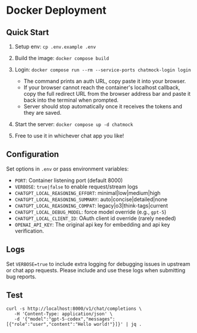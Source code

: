 # Docker Deployment

## Quick Start
1) Setup env:
   `cp .env.example .env`

2) Build the image:
   `docker compose build`

3) Login:
   `docker compose run --rm --service-ports chatmock-login login`
   - The command prints an auth URL, copy paste it into your browser.
   - If your browser cannot reach the container's localhost callback, copy the full redirect URL from the browser address bar and paste it back into the terminal when prompted.
   - Server should stop automatically once it receives the tokens and they are saved.

4) Start the server:
   `docker compose up -d chatmock`

5) Free to use it in whichever chat app you like!

## Configuration
Set options in `.env` or pass environment variables:
- `PORT`: Container listening port (default 8000)
- `VERBOSE`: `true|false` to enable request/stream logs
- `CHATGPT_LOCAL_REASONING_EFFORT`: minimal|low|medium|high
- `CHATGPT_LOCAL_REASONING_SUMMARY`: auto|concise|detailed|none
- `CHATGPT_LOCAL_REASONING_COMPAT`: legacy|o3|think-tags|current
- `CHATGPT_LOCAL_DEBUG_MODEL`: force model override (e.g., `gpt-5`)
- `CHATGPT_LOCAL_CLIENT_ID`: OAuth client id override (rarely needed)
- `OPENAI_API_KEY`: The original api key for embedding and api key verification.

## Logs
Set `VERBOSE=true` to include extra logging for debugging issues in upstream or chat app requests. Please include and use these logs when submitting bug reports.

## Test

```
curl -s http://localhost:8000/v1/chat/completions \
   -H 'Content-Type: application/json' \
   -d '{"model":"gpt-5-codex","messages":[{"role":"user","content":"Hello world!"}]}' | jq .
```

